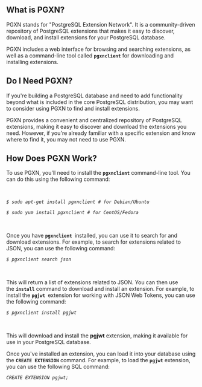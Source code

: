<h2>What is PGXN?</h2>
<p>PGXN stands for "PostgreSQL Extension Network". It is a community-driven repository of PostgreSQL extensions that makes it easy to discover, download, and install extensions for your PostgreSQL database.</p>
<p>PGXN includes a web interface for browsing and searching extensions, as well as a command-line tool called <code><strong>pgxnclient</strong></code>&nbsp;for downloading and installing extensions. </p>
<h2>Do I Need PGXN?</h2>
<p>If you're building a PostgreSQL database and need to add functionality beyond what is included in the core PostgreSQL distribution, you may want to consider using PGXN to find and install extensions.</p>
<p>PGXN provides a convenient and centralized repository of PostgreSQL extensions, making it easy to discover and download the extensions you need. However, if you're already familiar with a specific extension and know where to find it, you may not need to use PGXN.</p>
<h2>How Does PGXN Work?</h2>
<p>To use PGXN, you'll need to install the&nbsp;<code><strong>pgxnclient</strong></code>&nbsp;command-line tool. You can do this using the following command: </p>
<p>&nbsp;</p>

<p><em><code>$ sudo apt-get install pgxnclient # for Debian/Ubuntu</code></em></p>
<p><em><code>$ sudo yum install pgxnclient # for CentOS/Fedora</code></em></p>

<p>&nbsp;</p>
<p>Once you have&nbsp;<code><strong>pgxnclient&nbsp;</strong></code>installed, you can use it to search for and download extensions. For example, to search for extensions related to JSON, you can use the following command:</p>
<p><em><code>$ pgxnclient search json</code></em></p>
<p>&nbsp;</p>
<p>This will return a list of extensions related to JSON. You can then use the&nbsp;<code><strong>install</strong></code>&nbsp;command to download and install an extension. For example, to install the&nbsp;<code><strong>pgjwt&nbsp;</strong></code>extension for working with JSON Web Tokens, you can use the following command:</p>
<p><em><code>$ pgxnclient install pgjwt</code></em></p>
<p>&nbsp;</p>
<p>This will download and install the&nbsp;<strong>pgjwt</strong>&nbsp;extension, making it available for use in your PostgreSQL database.</p>
<p>Once you've installed an extension, you can load it into your database using the&nbsp;<code><strong>CREATE EXTENSION</strong></code> command. For example, to load the&nbsp;<code><strong>pgjwt</strong></code>&nbsp;extension, you can use the following SQL command:</p>
<p><em><code>CREATE EXTENSION pgjwt;</code></em></p>

